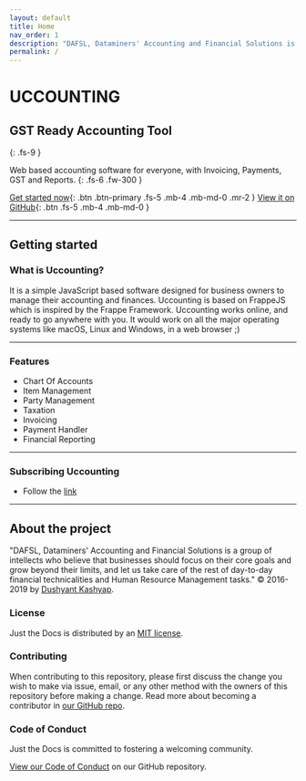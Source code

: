 ```yaml
---
layout: default
title: Home
nav_order: 1
description: "DAFSL, Dataminers'​ Accounting and Financial Solutions is a group of intellects who believe that businesses should focus on their core goals and grow beyond their limits, and let us take care of the rest of day-to-day financial technicalities and Human Resource Management tasks."
permalink: /
---
```


# UCCOUNTING 
## GST Ready Accounting Tool
{: .fs-9 }

Web based accounting software for everyone, with Invoicing, Payments, GST and Reports.
{: .fs-6 .fw-300 }

[Get started now](#getting-started){: .btn .btn-primary .fs-5 .mb-4 .mb-md-0 .mr-2 } [View it on GitHub](https://github.com/pmarsceill/just-the-docs){: .btn .fs-5 .mb-4 .mb-md-0 }

---

## Getting started

### What is Uccounting?

It is a simple JavaScript based software designed for business owners to manage their accounting and finances. Uccounting is based on FrappeJS which is inspired by the Frappe Framework. Uccounting works online, and ready to go anywhere with you. It would work on all the major operating systems like macOS, Linux and Windows, in a web browser ;)

---

### Features
- Chart Of Accounts
- Item Management
- Party Management
- Taxation
- Invoicing
- Payment Handler
- Financial Reporting

---

### Subscribing Uccounting

- Follow the [link](https://subscribe.dafsl.com)

---

## About the project

"DAFSL, Dataminers'​ Accounting and Financial Solutions is a group of intellects who believe that businesses should focus on their core goals and grow beyond their limits, and let us take care of the rest of day-to-day financial technicalities and Human Resource Management tasks." &copy; 2016-2019 by [Dushyant Kashyap](http://dushyant.info).

### License

Just the Docs is distributed by an [MIT license](https://github.com/connectdtk/just-the-docs/tree/master/LICENSE.txt).

### Contributing

When contributing to this repository, please first discuss the change you wish to make via issue,
email, or any other method with the owners of this repository before making a change. Read more about becoming a contributor in [our GitHub repo](https://github.com/pmarsceill/just-the-docs#contributing).

### Code of Conduct

Just the Docs is committed to fostering a welcoming community.

[View our Code of Conduct](https://github.com/pmarsceill/just-the-docs/tree/master/CODE_OF_CONDUCT.md) on our GitHub repository.
